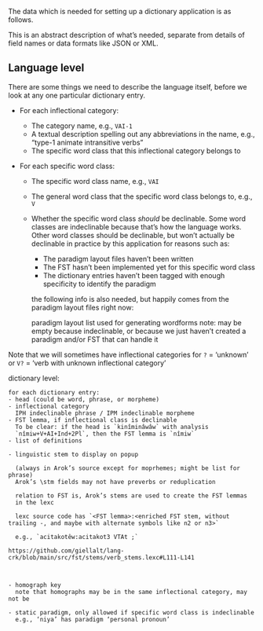 The data which is needed for setting up a dictionary application is as
follows.

This is an abstract description of what’s needed, separate from details of
field names or data formats like JSON or XML.

## Language level

There are some things we need to describe the language itself, before we
look at any one particular dictionary entry.

  - For each inflectional category:
    - The category name, e.g., `VAI-1`
    - A textual description spelling out any abbreviations in the name,
      e.g., “type-1 animate intransitive verbs”
    - The specific word class that this inflectional category belongs to

  - For each specific word class:
      - The specific word class name, e.g., `VAI`
      - The general word class that the specific word class belongs to,
        e.g., `V`
      - Whether the specific word class *should* be declinable. Some word
        classes are indeclinable because that’s how the language works.
        Other word classes should be declinable, but won’t actually be
        declinable in practice by this application for reasons such as:
          - The paradigm layout files haven’t been written
          - The FST hasn’t been implemented yet for this specific word
            class
          - The dictionary entries haven’t been tagged with enough
            specificity to identify the paradigm

        the following info is also needed, but happily comes from the paradigm
        layout files right now:

        paradigm layout list used for generating wordforms
            note: may be empty because indeclinable,
            or because we just haven’t created a paradigm and/or FST that can
            handle it

Note that we will sometimes have inflectional categories for `?` = ‘unknown’
 or `V?` = ‘verb with unknown inflectional category’


dictionary level:

    for each dictionary entry: 
    - head (could be word, phrase, or morpheme)
    - inflectional category
      IPH indeclinable phrase / IPM indeclinable morpheme
    - FST lemma, if inflectional class is declinable
      To be clear: if the head is `kinîminâwâw` with analysis
      `nîmiw+V+AI+Ind+2Pl`, then the FST lemma is `nîmiw`
    - list of definitions

    - linguistic stem to display on popup

      (always in Arok’s source except for moprhemes; might be list for phrase)
      Arok’s \stm fields may not have preverbs or reduplication

      relation to FST is, Arok’s stems are used to create the FST lemmas
      in the lexc

      lexc source code has `<FST lemma>:<enriched FST stem, without trailing -, and maybe with alternate symbols like n2 or n3>`

      e.g., `acitakotêw:acitakot3 VTAt ;`

    https://github.com/giellalt/lang-crk/blob/main/src/fst/stems/verb_stems.lexc#L111-L141



    - homograph key
      note that homographs may be in the same inflectional category, may not be

    - static paradigm, only allowed if specific word class is indeclinable
      e.g., ‘niya’ has paradigm ‘personal pronoun’


